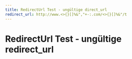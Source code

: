 ```yaml
---
title: RedirectUrl Test - ungültige direct_url
redirect_url: http://www.<>{}[]%&","+-:.com/<>{}[]%&"/t
---
```



# RedirectUrl Test - ungültige redirect_url

 


<!--HONumber=May16_HO4-->


